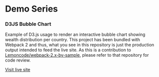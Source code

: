 # Demo Series
### D3JS Bubble Chart

Example of D3.js usage to render an interactive bubble chart showing wealth distribution per country. 
This project has been bundled with Webpack 2 and thus, what you see in this repository is just the production output intended to feed the live site. 
As this is a contribution to [Lemoncode/webpack-2.x-by-sample](https://github.com/Lemoncode/webpack-2.x-by-sample), please refer to that repository for code review.

[Visit live site]()
